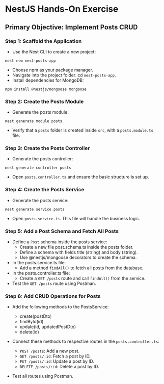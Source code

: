 # NestJS Hands-On Exercise
## Primary Objective: Implement Posts CRUD
### Step 1: Scaffold the Application
- Use the Nest CLI to create a new project:
```
nest new nest-posts-app
```
- Choose npm as your package manager.
- Navigate into the project folder: cd `nest-posts-app`.
- Install dependencies for MongoDB:
```
npm install @nestjs/mongoose mongoose
```

### Step 2: Create the Posts Module
- Generate the posts module:
```
nest generate module posts
```
- Verify that a `posts` folder is created inside `src`, with a `posts.module.ts` file.

### Step 3: Create the Posts Controller
- Generate the posts controller:
```
nest generate controller posts
```
- Open `posts.controller.ts` and ensure the basic structure is set up.

### Step 4: Create the Posts Service
- Generate the posts service:
```
nest generate service posts
```
- Open `posts.service.ts`. This file will handle the business logic.

### Step 5: Add a Post Schema and Fetch All Posts
- Define a `Post` schema inside the posts service:
  - Create a new file post.schema.ts inside the posts folder.
  - Define a schema with fields title (string) and body (string).
  - Use @nestjs/mongoose decorators to create the schema.
- In the posts.service.ts file:
  - Add a method `findAll()` to fetch all posts from the database.
- In the posts.controller.ts file:
  - Create a `GET /posts` route and call `findAll()` from the service.
- Test the `GET /posts` route using Postman.

### Step 6: Add CRUD Operations for Posts
- Add the following methods to the PostsService:
  - create(postDto)
  - findById(id)
  - update(id, updatedPostDto)
  - delete(id)

- Connect these methods to respective routes in the `posts.controller.ts`:
  - `POST /posts`: Add a new post.
  - `GET /posts/:id`: Fetch a post by ID.
  - `PUT /posts/:id`: Update a post by ID.
  - `DELETE /posts/:id`: Delete a post by ID.
- Test all routes using Postman.

